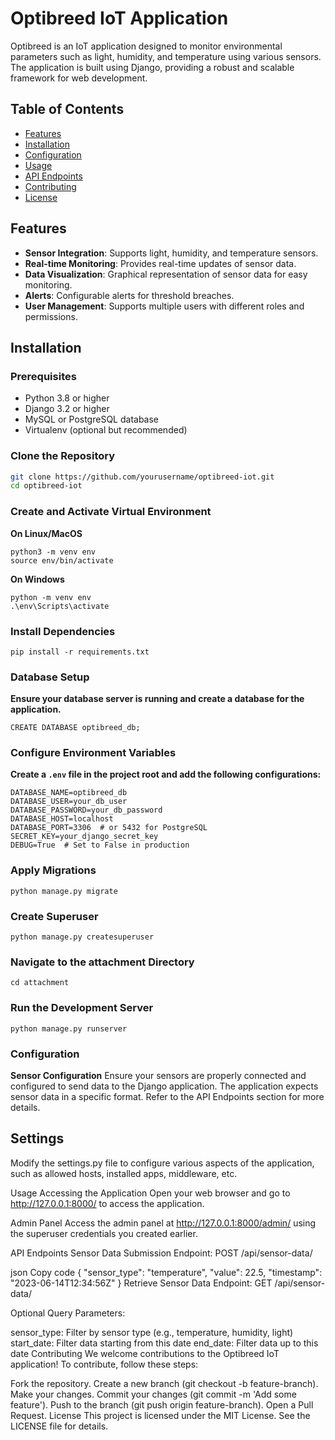 # Optibreed IoT Application

Optibreed is an IoT application designed to monitor environmental parameters such as light, humidity, and temperature using various sensors. The application is built using Django, providing a robust and scalable framework for web development.

## Table of Contents

- [Features](#features)
- [Installation](#installation)
- [Configuration](#configuration)
- [Usage](#usage)
- [API Endpoints](#api-endpoints)
- [Contributing](#contributing)
- [License](#license)

## Features

- **Sensor Integration**: Supports light, humidity, and temperature sensors.
- **Real-time Monitoring**: Provides real-time updates of sensor data.
- **Data Visualization**: Graphical representation of sensor data for easy monitoring.
- **Alerts**: Configurable alerts for threshold breaches.
- **User Management**: Supports multiple users with different roles and permissions.

## Installation

### Prerequisites

- Python 3.8 or higher
- Django 3.2 or higher
- MySQL or PostgreSQL database
- Virtualenv (optional but recommended)

### Clone the Repository

```bash
git clone https://github.com/yourusername/optibreed-iot.git
cd optibreed-iot
```

### Create and Activate Virtual Environment
**On Linux/MacOS**
```
python3 -m venv env
source env/bin/activate
```
**On Windows**
```
python -m venv env
.\env\Scripts\activate
```

### Install Dependencies
```
pip install -r requirements.txt
```

### Database Setup
**Ensure your database server is running and create a database for the application.**

```
CREATE DATABASE optibreed_db;
```

### Configure Environment Variables
**Create a ```.env``` file in the project root and add the following configurations:**

```
DATABASE_NAME=optibreed_db
DATABASE_USER=your_db_user
DATABASE_PASSWORD=your_db_password
DATABASE_HOST=localhost
DATABASE_PORT=3306  # or 5432 for PostgreSQL
SECRET_KEY=your_django_secret_key
DEBUG=True  # Set to False in production
```

### Apply Migrations
```
python manage.py migrate
```
### Create Superuser
```
python manage.py createsuperuser
```
### Navigate to the attachment Directory
```
cd attachment
```
### Run the Development Server
```
python manage.py runserver
```

### Configuration
**Sensor Configuration**
Ensure your sensors are properly connected and configured to send data to the Django application. The application expects sensor data in a specific format. Refer to the API Endpoints section for more details.

## Settings
Modify the settings.py file to configure various aspects of the application, such as allowed hosts, installed apps, middleware, etc.

Usage
Accessing the Application
Open your web browser and go to http://127.0.0.1:8000/ to access the application.

Admin Panel
Access the admin panel at http://127.0.0.1:8000/admin/ using the superuser credentials you created earlier.

API Endpoints
Sensor Data Submission
Endpoint: POST /api/sensor-data/

json
Copy code
{
  "sensor_type": "temperature",
  "value": 22.5,
  "timestamp": "2023-06-14T12:34:56Z"
}
Retrieve Sensor Data
Endpoint: GET /api/sensor-data/

Optional Query Parameters:

sensor_type: Filter by sensor type (e.g., temperature, humidity, light)
start_date: Filter data starting from this date
end_date: Filter data up to this date
Contributing
We welcome contributions to the Optibreed IoT application! To contribute, follow these steps:

Fork the repository.
Create a new branch (git checkout -b feature-branch).
Make your changes.
Commit your changes (git commit -m 'Add some feature').
Push to the branch (git push origin feature-branch).
Open a Pull Request.
License
This project is licensed under the MIT License. See the LICENSE file for details.